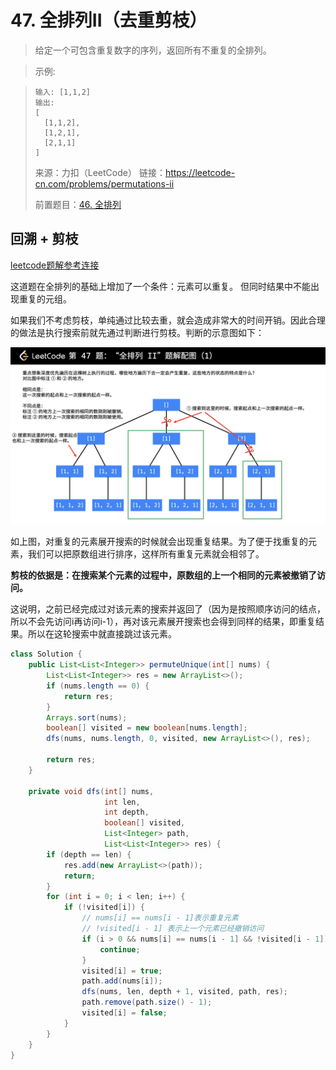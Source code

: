 # 47. 全排列II（去重剪枝）

> 给定一个可包含重复数字的序列，返回所有不重复的全排列。

> 示例:

> ```
> 输入: [1,1,2]
> 输出:
> [
>   [1,1,2],
>   [1,2,1],
>   [2,1,1]
> ]
> ```
> 来源：力扣（LeetCode）
> 链接：https://leetcode-cn.com/problems/permutations-ii
> 
> 前置题目：[46. 全排列](mweblib://15928941637305)


## 回溯 + 剪枝

[leetcode题解参考连接](https://leetcode-cn.com/problems/permutations-ii/solution/hui-su-suan-fa-python-dai-ma-java-dai-ma-by-liwe-2/)

这道题在全排列的基础上增加了一个条件：元素可以重复。
但同时结果中不能出现重复的元组。

如果我们不考虑剪枝，单纯通过比较去重，就会造成非常大的时间开销。因此合理的做法是执行搜索前就先通过判断进行剪枝。判断的示意图如下：

![](media/15935945635222/15935948532670.png)

如上图，对重复的元素展开搜索的时候就会出现重复结果。为了便于找重复的元素，我们可以把原数组进行排序，这样所有重复元素就会相邻了。

**剪枝的依据是：在搜索某个元素的过程中，原数组的上一个相同的元素被撤销了访问。**

这说明，之前已经完成过对该元素的搜索并返回了（因为是按照顺序访问的结点，所以不会先访问i再访问i-1），再对该元素展开搜索也会得到同样的结果，即重复结果。所以在这轮搜索中就直接跳过该元素。

```java
class Solution {
    public List<List<Integer>> permuteUnique(int[] nums) {
        List<List<Integer>> res = new ArrayList<>();
        if (nums.length == 0) {
            return res;
        }
        Arrays.sort(nums);
        boolean[] visited = new boolean[nums.length];
        dfs(nums, nums.length, 0, visited, new ArrayList<>(), res);

        return res;
    }

    private void dfs(int[] nums,
                     int len,
                     int depth,
                     boolean[] visited,
                     List<Integer> path,
                     List<List<Integer>> res) {
        if (depth == len) {
            res.add(new ArrayList<>(path));
            return;
        }
        for (int i = 0; i < len; i++) {
            if (!visited[i]) {
                // nums[i] == nums[i - 1]表示重复元素
                // !visited[i - 1] 表示上一个元素已经撤销访问
                if (i > 0 && nums[i] == nums[i - 1] && !visited[i - 1]) {
                    continue;
                }
                visited[i] = true;
                path.add(nums[i]);
                dfs(nums, len, depth + 1, visited, path, res);
                path.remove(path.size() - 1);
                visited[i] = false;
            }
        }
    }
}
```
